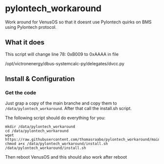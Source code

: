 # pylontech_workaround
Work around for VenusOS so that it doesnt use Pylontech quirks on BMS using Pylontech protocol.



## What it does
This script will change line 78:  0xB009 to 0xAAAA in file


/opt/victronenergy/dbus-systemcalc-py/delegates/dvcc.py


## Install & Configuration
### Get the code
Just grap a copy of the main branche and copy them to `/data/pylontech_workaround`.
After that call the install.sh script.

The following script should do everything for you:
```
mkdir /data/pylontech_workaround
cd /data/pylontech_workaround
wget https://raw.githubusercontent.com/thomasraabo/pylontech_workaround/main/install.sh
chmod a+x /data/pylontech_workaround/install.sh
/data/pylontech_workaround/install.sh
```

Then reboot VenusOS and this should also work after reboot
